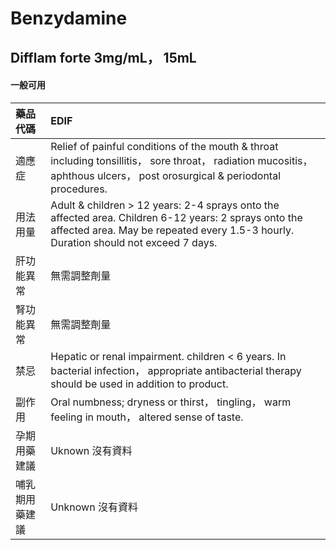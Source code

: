 # Benzydamine

## Difflam forte 3mg/mL， 15mL

#### 一般可用

| 藥品代碼       | EDIF                                                                                                                                                                                         |
|:---------------|:---------------------------------------------------------------------------------------------------------------------------------------------------------------------------------------------|
| 適應症         | Relief of painful conditions of the mouth & throat including tonsillitis， sore throat， radiation mucositis， aphthous ulcers， post orosurgical & periodontal procedures.                  |
| 用法用量       | Adult & children > 12 years: 2-4 sprays onto the affected area. Children 6-12 years: 2 sprays onto the affected area. May be repeated every 1.5-3 hourly. Duration should not exceed 7 days. |
| 肝功能異常     | 無需調整劑量                                                                                                                                                                                 |
| 腎功能異常     | 無需調整劑量                                                                                                                                                                                 |
| 禁忌           | Hepatic or renal impairment. children < 6 years. In bacterial infection， appropriate antibacterial therapy should be used in addition to product.                                           |
| 副作用         | Oral numbness; dryness or thirst， tingling， warm feeling in mouth， altered sense of taste.                                                                                                |
| 孕期用藥建議   | Uknown 沒有資料                                                                                                                                                                              |
| 哺乳期用藥建議 | Unknown 沒有資料                                                                                                                                                                             |

